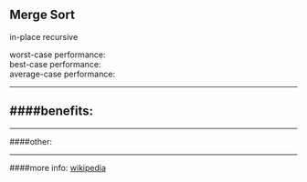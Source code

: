 
__Merge Sort__
---
in-place
recursive

worst-case performance:   
best-case performance:   
average-case performance:   



---
####benefits:
- 

    
---
####other:


---
####more info:
[wikipedia](https://en.wikipedia.org/wiki/Selection_sort)


